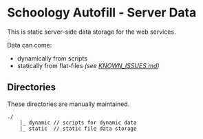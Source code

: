 # Schoology Autofill - Server Data

This is static server-side data storage for the web services.

Data can come:
- dynamically from scripts
- statically from flat-files _(see [KNOWN_ISSUES.md](./KNOWN_ISSUES.md))_

## Directories

These directories are manually maintained.

    ./
        |_ dynamic // scripts for dynamic data
        |_ static  // static file data storage
